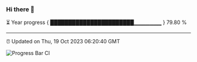 ### Hi there 👋

⏳ Year progress { ███████████████████████▁▁▁▁▁▁▁ } 79.80 %

---

⏰ Updated on Thu, 19 Oct 2023 06:20:40 GMT

![Progress Bar CI](https://github.com/liununu/liununu/workflows/Progress%20Bar%20CI/badge.svg)
